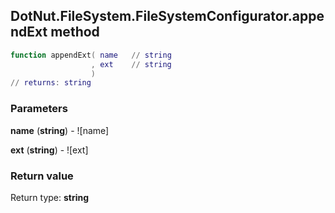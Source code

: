 ## DotNut.FileSystem.FileSystemConfigurator.appendExt method


```lua
function appendExt( name   // string
                  , ext    // string
                  )
// returns: string
```


### Parameters

**name** (**string**) - ![name]

**ext** (**string**) - ![ext]

### Return value

Return type: **string**

